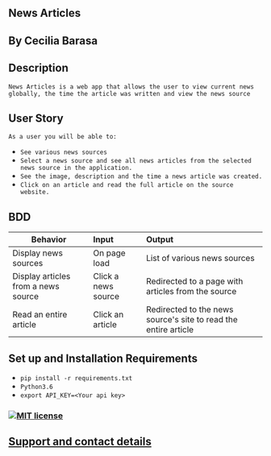 ## News Articles

## By Cecilia Barasa

## Description
`News Articles is a web app that allows the user to view current news globally, the time the article was written and view the news source`

## User Story
`As a user you will be able to:`
* `See various news sources`
* `Select a news source and see all news articles from the selected news source in the application.`
* `See the image, description and the time a news article was created.`
* `Click on an article and read the full article on the source website.`

## BDD
|   Behavior               |    Input              |            Output    |
|------------------|:-----------------|:---------------|
|    Display news sources              |    On page load              |   List of various news sources             |
|    Display articles from a news source              |  Click a news source                | Redirected to a page with articles from the source               |
| Read an entire article                 |  Click an article                |  Redirected to the news source's site to read the entire article              |

## Set up and Installation Requirements
* `pip install -r requirements.txt`
* `Python3.6`
* `export API_KEY=<Your api key>`

### [![MIT license](https://img.shields.io/badge/License-MIT-blue.svg)](https://github.com/cecibarasa/Pass-lock/blob/master/license.md)

## [Support and contact details](https://www.linkedin.com/in/cecilia-barasa-4a8311195/)